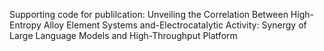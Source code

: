 Supporting code for publilcation: Unveiling the Correlation Between High-Entropy Alloy Element Systems and-Electrocatalytic Activity: Synergy of Large Language Models and High-Throughput Platform
